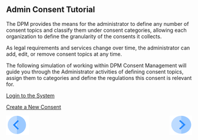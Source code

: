 ## Admin Consent Tutorial

The DPM provides the means for the administrator to define any number of consent topics and classify them under consent categories, allowing each organization to define the granularity of the consents it collects.

As legal requirements and services change over time, the administrator can add, edit, or remove consent topics at any time.

The following simulation of working within DPM Consent Management will guide you through the Administrator activities of defining consent topics, assign them to categories and define the regulations this consent is relevant for.

[Login to the System](03_02_Admin_Consent_Login.md)

[Create a New Consent](03_03_Admin_Create_New_Consent.md)


[![Previous](../images/Previous.png)]( 01_Consent.md)[<img align="right" width="60" height="54" src="../images/Next.png">](03_02_Admin_Consent_Login.md)
